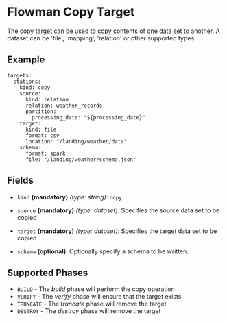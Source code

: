 # Flowman Copy Target

The copy target can be used to copy contents of one data set to another. A dataset can be 'file', 'mapping', 'relation'
or other supported types.

## Example

```
targets:
  stations:
    kind: copy
    source:
      kind: relation
      relation: weather_records
      partition:
        processing_date: "${processing_date}"
    target:
      kind: file
      format: csv
      location: "/landing/weather/data"
    schema:
      format: spark
      file: "/landing/weather/schema.json"
```

## Fields

* `kind` **(mandatory)** *(type: string)*: `copy`

* `source` **(mandatory)** *(type: dataset)*: 
Specifies the source data set to be copied

* `target` **(mandatory)** *(type: dataset)*: 
Specifies the target data set to be copied

* `schema` **(optional)**:
Optionally specify a schema to be written.


## Supported Phases
* `BUILD` - The *build* phase will perform the copy operation
* `VERIFY` - The *verify* phase will ensure that the target exists
* `TRUNCATE` - The *truncate* phase will remove the target
* `DESTROY` - The *destroy* phase will remove the target

